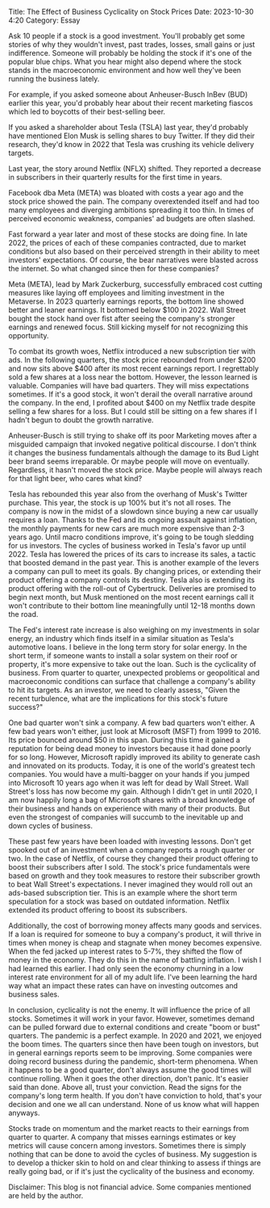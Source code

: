Title: The Effect of Business Cyclicality on Stock Prices
Date: 2023-10-30 4:20
Category: Essay

Ask 10 people if a stock is a good investment. You'll probably get some stories of why they wouldn't invest, past trades, losses, small gains or just indifference. Someone will probably be holding the stock if it's one of the popular blue chips. What you hear might also depend where the stock stands in the macroeconomic environment and how well they've been running the business lately.

For example, if you asked someone about Anheuser-Busch InBev (BUD) earlier this year, you'd probably hear
about their recent marketing fiascos which led to boycotts of their best-selling beer.

If you asked a shareholder about Tesla (TSLA) last year, they'd probably have mentioned Elon Musk is selling shares to buy Twitter. If they did their research, they'd know in 2022 that Tesla was crushing its vehicle delivery targets.

Last year, the story around Netflix (NFLX) shifted. They reported a decrease in subscribers
in their quarterly results for the first time in years.

Facebook dba Meta (META) was bloated with costs a year ago and the stock price showed the pain. The company overextended itself and had too many employees and diverging ambitions spreading it too thin. In times of perceived economic weakness, companies' ad budgets are often slashed.

Fast forward a year later and most of these stocks are doing fine. In late 2022,
the prices of each of these companies contracted, due to market conditions but also based on their perceived strength in their ability to meet investors' expectations. Of course, the bear narratives were blasted across the internet. So what changed since then for these companies?

Meta (META), lead by Mark Zuckerburg, successfully embraced cost cutting measures like
laying off employees and limiting investment in the Metaverse. In 2023 quarterly earnings reports, the bottom line showed better and leaner earnings. It bottomed below $100 in 2022. Wall Street bought the stock hand over fist after seeing the company's stronger earnings and renewed focus. Still kicking myself for not recognizing this opportunity.

To combat its growth woes, Netflix introduced a new subscription tier with ads. In the following quarters, the stock price rebounded from under $200 and now sits above $400 after its most recent earnings report. I regrettably sold a few shares at a loss near the bottom.
However, the lesson learned is valuable. Companies will have bad quarters. They will miss expectations sometimes. If it's a good stock, it won't derail the overall narrative
around the company. In the end, I profited about $400 on my Netflix trade despite selling a few shares for a loss. But I could still be sitting on a few shares if I hadn't begun to doubt the growth narrative.

Anheuser-Busch is still trying to shake off its poor Marketing moves after a misguided campaign
that invoked negative political discourse. I don't think it changes the business fundamentals although the damage to its Bud Light beer brand seems irreparable. Or maybe people will move on eventually. Regardless, it hasn't moved the stock price. Maybe people will always reach for that light beer, who cares what kind?

Tesla has rebounded this year also from the overhang of Musk's Twitter purchase. This year, the stock is up 100% but it's not all roses. The company is now in the midst of a slowdown since buying a new car usually requires a loan. Thanks to the Fed and its ongoing assault against inflation, the monthly payments for new cars are much more expensive than 2-3 years ago.
Until macro conditions improve, it's going to be tough sledding for us investors.
The cycles of business worked in Tesla's favor up until 2022. Tesla has lowered the prices of its cars to increase its sales, a tactic that boosted demand in the past year. This is another example of the levers a company can pull to meet its goals. By changing prices, or extending their product offering a company controls its destiny. Tesla also is extending its product offering with the roll-out of Cybertruck. Deliveries are promised to begin next month, but Musk mentioned on the most recent earnings call it won't contribute to their bottom line meaningfully until 12-18 months down the road.

The Fed's interest rate increase is also weighing on my investments in solar energy, an industry which finds itself in a similar situation as Tesla's automotive loans. I believe
in the long term story for solar energy. In the short term, if someone wants to install a solar system on their roof or property, it's more expensive to take out the loan. Such is the cyclicality of business. From quarter to quarter, unexpected problems or geopolitical and macroeconomic conditions can surface that challenge a company's ability to hit its targets. As an investor, we need to clearly assess, "Given the recent turbulence, what are the implications for this stock's future success?"

One bad quarter won't sink a company. A few bad quarters won't either. A few bad years won't either, just look at Microsoft (MSFT) from 1999 to 2016. Its price bounced around $50 in this span. During this time it gained a reputation for being dead money to investors because it had done poorly for so long. However, Microsoft rapidly improved its ability to generate cash and innovated on its products. Today, it is one of the world's greatest tech companies. You would have a multi-bagger on your hands if you jumped into Microsoft 10 years ago when it was
left for dead by Wall Street. Wall Street's loss has now become my gain. Although I didn't get in until 2020, I am now happily long a bag of Microsoft shares with a broad knowledge of their business and hands on experience with many of their products. But even the strongest of companies will succumb to the inevitable up and down cycles of business.

These past few years have been loaded with investing lessons. Don't get spooked out of an investment when a company reports a rough quarter or two. In the case of Netflix,
of course they changed their product offering to boost their subscribers after I sold.
The stock's price fundamentals were based on growth and they took measures to restore their subscriber growth to beat Wall Street's expectations. I never imagined they would roll out an ads-based subscription tier. This is an example where the short term speculation for a stock was based on outdated information. Netflix extended its product offering to boost
its subscribers.

Additionally, the cost of borrowing money affects many goods and services. If a loan is required for someone to buy a company's product, it will thrive in times when money is cheap and stagnate when money becomes expensive. When the fed jacked up interest rates to 5-7%, they shifted the flow of money in the economy. They do this in the name of battling inflation. I wish I had learned this earlier. I had only seen the economy churning in a low interest rate environment for all of my adult life. I've been learning the hard way what an impact these rates can have on investing outcomes and business sales.

In conclusion, cyclicality is not the enemy. It will influence the price of all stocks. Sometimes it will work in your favor. However, sometimes demand can be pulled forward due to external conditions and create "boom or bust" quarters. The pandemic is a perfect example. In 2020 and 2021, we enjoyed the boom times. The quarters since then have been tough on investors, but in general earnings reports seem to be improving. Some companies were doing record business during the pandemic, short-term phenomena. When it happens to be a good quarter, don't always assume the good times will continue rolling. When it goes the other direction, don't panic. It's easier said than done. Above all, trust your conviction. Read the signs for the company's long term health. If you don't have conviction to hold, that's your decision and one we all can understand. None of us know what will happen anyways.

Stocks trade on momentum and the market reacts to their earnings from quarter to quarter. A company that misses earnings estimates or key metrics will cause concern among investors. Sometimes there is simply nothing that can be done to avoid the cycles of business. My suggestion is to develop a thicker skin to hold on and clear thinking to assess if things are really going bad, or if it's just the cyclicality of the business and economy.

Disclaimer: This blog is not financial advice. Some companies mentioned are held by the author.
